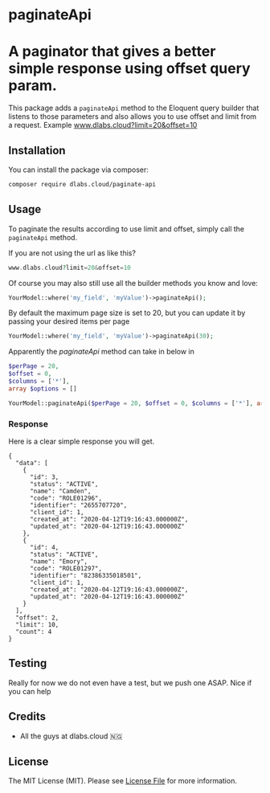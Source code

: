 # paginateApi
# A paginator that gives a better simple response using offset query param.

This package adds a `paginateApi` method to the Eloquent query builder that listens to those parameters and also allows you to use offset and limit from a request. Example www.dlabs.cloud?limit=20&offset=10

## Installation

You can install the package via composer:

```bash
composer require dlabs.cloud/paginate-api
```


## Usage

To paginate the results according to use limit and offset, simply call the `paginateApi` method.

If you are not using the url as like this?
```php
www.dlabs.cloud?limit=20&offset=10
```

Of course you may also still use all the builder methods you know and love:

```php
YourModel::where('my_field', 'myValue')->paginateApi();
```

By default the maximum page size is set to 20, but you can update it by passing your desired items per page

```php
YourModel::where('my_field', 'myValue')->paginateApi(30);
```
Apparently the *paginateApi* method can take in below in 
```php
$perPage = 20, 
$offset = 0, 
$columns = ['*'], 
array $options = []

YourModel::paginateApi($perPage = 20, $offset = 0, $columns = ['*'], array $options = [])
```
### Response
Here is a clear simple response you will get.

    {
      "data": [
        {
          "id": 3,
          "status": "ACTIVE",
          "name": "Camden",
          "code": "ROLE01296",
          "identifier": "2655707720",
          "client_id": 1,
          "created_at": "2020-04-12T19:16:43.000000Z",
          "updated_at": "2020-04-12T19:16:43.000000Z"
        },
        {
          "id": 4,
          "status": "ACTIVE",
          "name": "Emory",
          "code": "ROLE01297",
          "identifier": "82386335018501",
          "client_id": 1,
          "created_at": "2020-04-12T19:16:43.000000Z",
          "updated_at": "2020-04-12T19:16:43.000000Z"
        }
      ],
      "offset": 2,
      "limit": 10,
      "count": 4
    }

## Testing
Really for now we do not even have a test, but we push one ASAP. Nice if you can help


## Credits

- All the guys at dlabs.cloud 🇳🇬


## License

The MIT License (MIT). Please see [License File](LICENSE.md) for more information.
